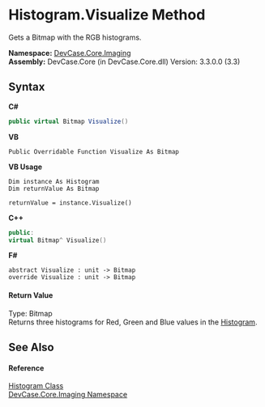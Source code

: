 # Histogram.Visualize Method 
 

Gets a Bitmap with the RGB histograms.

**Namespace:**&nbsp;<a href="N_DevCase_Core_Imaging">DevCase.Core.Imaging</a><br />**Assembly:**&nbsp;DevCase.Core (in DevCase.Core.dll) Version: 3.3.0.0 (3.3)

## Syntax

**C#**<br />
``` C#
public virtual Bitmap Visualize()
```

**VB**<br />
``` VB
Public Overridable Function Visualize As Bitmap
```

**VB Usage**<br />
``` VB Usage
Dim instance As Histogram
Dim returnValue As Bitmap

returnValue = instance.Visualize()
```

**C++**<br />
``` C++
public:
virtual Bitmap^ Visualize()
```

**F#**<br />
``` F#
abstract Visualize : unit -> Bitmap 
override Visualize : unit -> Bitmap 
```


#### Return Value
Type: Bitmap<br />Returns three histograms for Red, Green and Blue values in the <a href="T_DevCase_Core_Imaging_Histogram">Histogram</a>.

## See Also


#### Reference
<a href="T_DevCase_Core_Imaging_Histogram">Histogram Class</a><br /><a href="N_DevCase_Core_Imaging">DevCase.Core.Imaging Namespace</a><br />